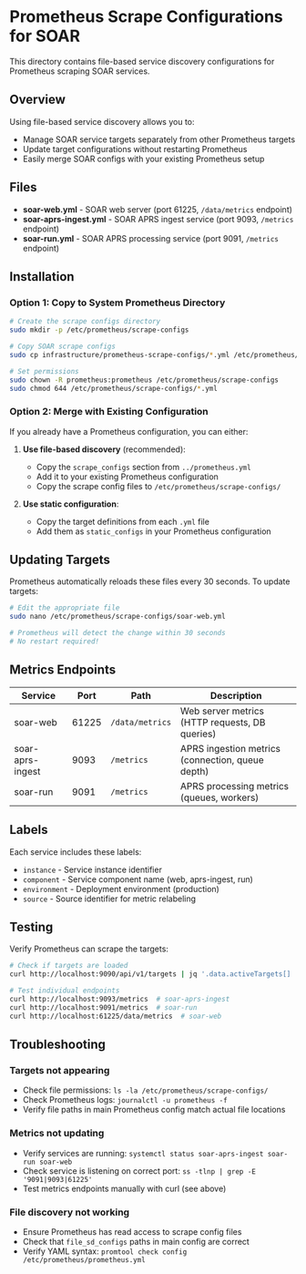 # Prometheus Scrape Configurations for SOAR

This directory contains file-based service discovery configurations for Prometheus scraping SOAR services.

## Overview

Using file-based service discovery allows you to:
- Manage SOAR service targets separately from other Prometheus targets
- Update target configurations without restarting Prometheus
- Easily merge SOAR configs with your existing Prometheus setup

## Files

- **soar-web.yml** - SOAR web server (port 61225, `/data/metrics` endpoint)
- **soar-aprs-ingest.yml** - SOAR APRS ingest service (port 9093, `/metrics` endpoint)
- **soar-run.yml** - SOAR APRS processing service (port 9091, `/metrics` endpoint)

## Installation

### Option 1: Copy to System Prometheus Directory

```bash
# Create the scrape configs directory
sudo mkdir -p /etc/prometheus/scrape-configs

# Copy SOAR scrape configs
sudo cp infrastructure/prometheus-scrape-configs/*.yml /etc/prometheus/scrape-configs/

# Set permissions
sudo chown -R prometheus:prometheus /etc/prometheus/scrape-configs
sudo chmod 644 /etc/prometheus/scrape-configs/*.yml
```

### Option 2: Merge with Existing Configuration

If you already have a Prometheus configuration, you can either:

1. **Use file-based discovery** (recommended):
   - Copy the `scrape_configs` section from `../prometheus.yml`
   - Add it to your existing Prometheus configuration
   - Copy the scrape config files to `/etc/prometheus/scrape-configs/`

2. **Use static configuration**:
   - Copy the target definitions from each `.yml` file
   - Add them as `static_configs` in your Prometheus configuration

## Updating Targets

Prometheus automatically reloads these files every 30 seconds. To update targets:

```bash
# Edit the appropriate file
sudo nano /etc/prometheus/scrape-configs/soar-web.yml

# Prometheus will detect the change within 30 seconds
# No restart required!
```

## Metrics Endpoints

| Service | Port | Path | Description |
|---------|------|------|-------------|
| soar-web | 61225 | `/data/metrics` | Web server metrics (HTTP requests, DB queries) |
| soar-aprs-ingest | 9093 | `/metrics` | APRS ingestion metrics (connection, queue depth) |
| soar-run | 9091 | `/metrics` | APRS processing metrics (queues, workers) |

## Labels

Each service includes these labels:
- `instance` - Service instance identifier
- `component` - Service component name (web, aprs-ingest, run)
- `environment` - Deployment environment (production)
- `source` - Source identifier for metric relabeling

## Testing

Verify Prometheus can scrape the targets:

```bash
# Check if targets are loaded
curl http://localhost:9090/api/v1/targets | jq '.data.activeTargets[] | select(.labels.job | contains("soar"))'

# Test individual endpoints
curl http://localhost:9093/metrics  # soar-aprs-ingest
curl http://localhost:9091/metrics  # soar-run
curl http://localhost:61225/data/metrics  # soar-web
```

## Troubleshooting

### Targets not appearing
- Check file permissions: `ls -la /etc/prometheus/scrape-configs/`
- Check Prometheus logs: `journalctl -u prometheus -f`
- Verify file paths in main Prometheus config match actual file locations

### Metrics not updating
- Verify services are running: `systemctl status soar-aprs-ingest soar-run soar-web`
- Check service is listening on correct port: `ss -tlnp | grep -E '9091|9093|61225'`
- Test metrics endpoints manually with curl (see above)

### File discovery not working
- Ensure Prometheus has read access to scrape config files
- Check that `file_sd_configs` paths in main config are correct
- Verify YAML syntax: `promtool check config /etc/prometheus/prometheus.yml`
